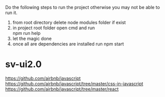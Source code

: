 

Do the following steps to run the project otherwise you may not be able to run it.
1) from root directory delete node modules folder if exist 
2) in project root folder open cmd and run<br>
 npm run help
3) let the magic done
4) once all are dependencies are installed run npm start


# sv-ui2.0

https://github.com/airbnb/javascript
https://github.com/airbnb/javascript/tree/master/css-in-javascript
https://github.com/airbnb/javascript/tree/master/react 
